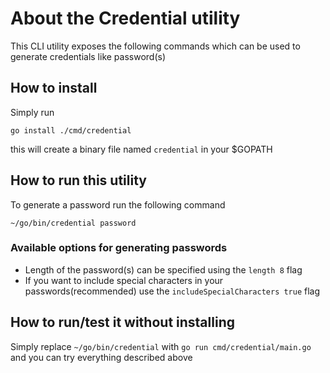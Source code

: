 # About the Credential utility

This CLI utility exposes the following commands which can be used to generate credentials like password(s)

## How to install

Simply run

```
go install ./cmd/credential

```

this will create a binary file named `credential` in your $GOPATH

## How to run this utility

To generate a password run the following command

```
~/go/bin/credential password

```

### Available options for generating passwords

- Length of the password(s) can be specified using the `length 8` flag
- If you want to include special characters in your passwords(recommended) use the `includeSpecialCharacters true` flag

## How to run/test it without installing

Simply replace `~/go/bin/credential` with `go run cmd/credential/main.go` and you can try everything described above

